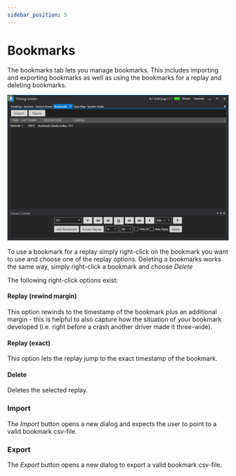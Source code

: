 ```yaml
---
sidebar_position: 5
---
```


# Bookmarks

The bookmarks tab lets you manage bookmarks. This includes importing and exporting bookmarks as well as using the bookmarks for a replay and deleting bookmarks.

![ATVO Timing Screen Bookmarks](../../static/img/timingscreen/timing-screen-bookmarks.png)

To use a bookmark for a replay simply right-click on the bookmark you want to use and choose one of the replay options. Deleting a bookmarks works the same way, simply right-click a bookmark and choose *Delete*

The following right-click options exist:

#### Replay (rewind margin)
This option rewinds to the timestamp of the bookmark plus an additional margin - this is helpful to also capture how the situation of your bookmark developed (i.e. right before a crash another driver made it three-wide).

#### Replay (exact)
This option lets the replay jump to the exact timestamp of the bookmark.

#### Delete
Deletes the selected replay.

### Import
The *Import* button opens a new dialog and expects the user to point to a valid bookmark csv-file.

### Export
The *Export* button opens a new dialog to export a valid bookmark csv-file.

